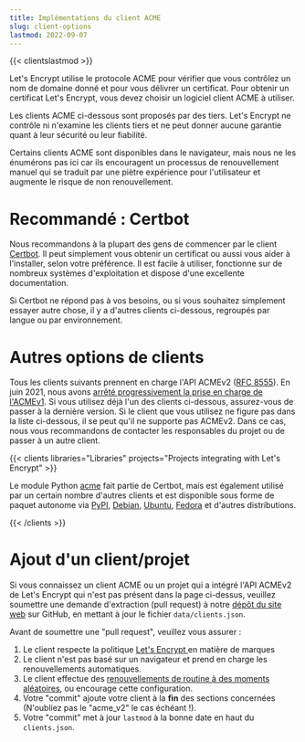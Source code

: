 ```yaml
---
title: Implémentations du client ACME
slug: client-options
lastmod: 2022-09-07
---
```


{{< clientslastmod >}}

Let's Encrypt utilise le protocole ACME pour vérifier que vous contrôlez un nom de domaine donné et pour vous délivrer un certificat. Pour obtenir un certificat Let's Encrypt, vous devez choisir un logiciel client ACME à utiliser.

Les clients ACME ci-dessous sont proposés par des tiers. Let's Encrypt ne contrôle ni n'examine les clients tiers et ne peut donner aucune garantie quant à leur sécurité ou leur fiabilité.

Certains clients ACME sont disponibles dans le navigateur, mais nous ne les énumérons pas ici car ils encouragent un processus de renouvellement manuel qui se traduit par une piètre expérience pour l'utilisateur et augmente le risque de non renouvellement.

# Recommandé : Certbot

Nous recommandons à la plupart des gens de commencer par le client [Certbot](https://certbot.eff.org/). Il peut simplement vous obtenir un certificat ou aussi vous aider à l'installer, selon votre préférence. Il est facile à utiliser, fonctionne sur de nombreux systèmes d'exploitation et dispose d'une excellente documentation.

Si Certbot ne répond pas à vos besoins, ou si vous souhaitez simplement essayer autre chose, il y a d'autres clients ci-dessous, regroupés par langue ou par environnement.

# Autres options de clients

Tous les clients suivants prennent en charge l'API ACMEv2 ([RFC 8555](https://tools.ietf.org/html/rfc8555)). En juin 2021, nous avons [arrêté progressivement la prise en charge de l'ACMEv1](https://community.letsencrypt.org/t/end-of-life-plan-for-acmev1/88430/27). Si vous utilisez déjà l'un des clients ci-dessous, assurez-vous de passer à la dernière version. Si le client que vous utilisez ne figure pas dans la liste ci-dessous, il se peut qu'il ne supporte pas ACMEv2. Dans ce cas, nous vous recommandons de contacter les responsables du projet ou de passer à un autre client.

{{< clients libraries="Libraries" projects="Projects integrating with Let's Encrypt" >}}

Le module Python [acme](https://github.com/certbot/certbot/tree/master/acme) fait partie de Certbot, mais est également utilisé par un certain nombre d'autres clients et est disponible sous forme de paquet autonome via [PyPI](https://pypi.python.org/pypi/acme), [Debian](https://packages.debian.org/search?keywords=python-acme), [Ubuntu](https://launchpad.net/ubuntu/+source/python-acme), [Fedora](https://bodhi.fedoraproject.org/updates/?packages=python-acme)  et d'autres distributions.

{{< /clients >}}

# Ajout d'un client/projet

Si vous connaissez un client ACME ou un projet qui a intégré l'API ACMEv2 de Let's Encrypt qui n'est pas présent dans la page ci-dessus, veuillez soumettre une demande d'extraction (pull request) à notre [dépôt du site web](https://github.com/letsencrypt/website/) sur GitHub, en mettant à jour le fichier `data/clients.json`.

Avant de soumettre une "pull request", veuillez vous assurer :

1. Le client respecte la politique [Let's Encrypt ](https://www.abetterinternet.org/trademarks) en matière de marques
1. Le client n'est pas basé sur un navigateur et prend en charge les renouvellements automatiques.
1. Le client effectue des [renouvellements de routine à des moments aléatoires](/docs/integration-guide#when-to-renew), ou encourage cette configuration.
1. Votre "commit" ajoute votre client à la **fin** des sections concernées (N'oubliez pas le "acme_v2" le cas échéant !).
1. Votre "commit" met à jour `lastmod` à la bonne date en haut du  `clients.json`.
